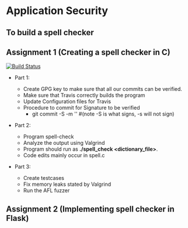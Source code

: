 # Application Security 
To build a spell checker
-------------------------

Assignment 1 (Creating a spell checker in C)
--------------
[![Build Status](https://travis-ci.com/wonderfulroller7/ApplicationSecurityAssignment1.svg?token=hJq5j26qqMLZspbxj2hm&branch=master)](https://travis-ci.com/wonderfulroller7/ApplicationSecurityAssignment1)

- Part 1:
	- Create GPG key to make sure that all our commits can be verified.
	- Make sure that Travis correctly builds the program
	- Update Configuration files for Travis
	- Procedure to commit for Signature to be verified
		- git commit -S -m '<message to be added>' #(note -S is what signs, -s will not sign)

- Part 2:
	- Program spell-check
	- Analyze the output using Valgrind
	- Program should run as **./spell_check <wordfile> <dictionary_file>**.
	- Code edits mainly occur in spell.c

- Part 3:
	- Create testcases
	- Fix memory leaks stated by Valgrind
	- Run the AFL fuzzer

Assignment 2 (Implementing spell checker in Flask)
--------------
